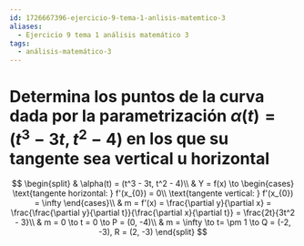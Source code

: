 ```yaml
---
id: 1726667396-ejercicio-9-tema-1-anlisis-matemtico-3
aliases:
  - Ejercicio 9 tema 1 análisis matemático 3
tags:
  - análisis-matemático-3
---
```


# Determina los puntos de la curva dada por la parametrización $\alpha (t) = (t^3 - 3t, t^2-4)$ en los que su tangente sea vertical u horizontal

$$
\begin{split}
    & \alpha(t) = (t^3 - 3t, t^2 - 4)\\
    & Y = f(x) \to \begin{cases}
        \text{tangente horizontal: } f'(x_{0}) = 0\\
        \text{tangente vertical: } f'(x_{0}) = \infty
    \end{cases}\\
    & m = f'(x) = \frac{\partial y}{\partial x} = \frac{\frac{\partial y}{\partial t}}{\frac{\partial x}{\partial t}} = \frac{2t}{3t^2 - 3}\\
    & m = 0 \to t = 0 \to P = (0, -4)\\
    & m = \infty \to  t= \pm 1 \to  Q = (-2, -3), R = (2, -3)
\end{split}
$$


